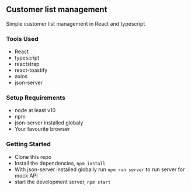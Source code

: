 ## Customer list management
Simple customer list management in React and typescript

### Tools Used
- React
- typescript
- reactstrap
- react-toastify
- axios
- json-server

### Setup Requirements
- node at least v10
- npm
- json-server installed globaly
- Your favourite browser

### Getting Started
- Clone this repo
- Install the dependencies, `npm install`
- With json-server installed globally run `npm run server` to run server for mock API
- start the development server, `npm start`
